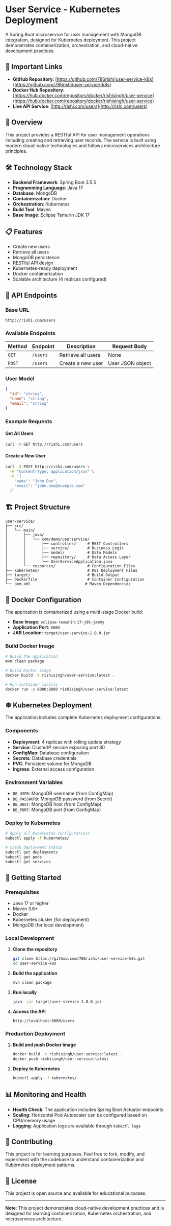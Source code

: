 # User Service - Kubernetes Deployment

A Spring Boot microservice for user management with MongoDB integration, designed for Kubernetes deployment. This project demonstrates containerization, orchestration, and cloud-native development practices.

## 🔗 Important Links

- **GitHub Repository**: [https://github.com/786rishi/user-service-k8s](https://github.com/786rishi/user-service-k8s)
- **Docker Hub Repository**: [https://hub.docker.com/repository/docker/rishisingh/user-service](https://hub.docker.com/repository/docker/rishisingh/user-service)
- **Live API Service**: [http://rishi.com/users](http://rishi.com/users)

## 🚀 Overview

This project provides a RESTful API for user management operations including creating and retrieving user records. The service is built using modern cloud-native technologies and follows microservices architecture principles.

## 🛠️ Technology Stack

- **Backend Framework**: Spring Boot 3.5.5
- **Programming Language**: Java 17
- **Database**: MongoDB
- **Containerization**: Docker
- **Orchestration**: Kubernetes
- **Build Tool**: Maven
- **Base Image**: Eclipse Temurin JDK 17

## 📋 Features

- Create new users
- Retrieve all users
- MongoDB persistence
- RESTful API design
- Kubernetes-ready deployment
- Docker containerization
- Scalable architecture (4 replicas configured)

## 🔄 API Endpoints

### Base URL
```
http://rishi.com/users
```

### Available Endpoints

| Method | Endpoint | Description | Request Body |
|--------|----------|-------------|--------------|
| `GET` | `/users` | Retrieve all users | None |
| `POST` | `/users` | Create a new user | User JSON object |

### User Model
```json
{
  "id": "string",
  "name": "string",
  "email": "string"
}
```

### Example Requests

#### Get All Users
```bash
curl -X GET http://rishi.com/users
```

#### Create a New User
```bash
curl -X POST http://rishi.com/users \
  -H "Content-Type: application/json" \
  -d '{
    "name": "John Doe",
    "email": "john.doe@example.com"
  }'
```

## 🏗️ Project Structure

```
user-service/
├── src/
│   └── main/
│       ├── java/
│       │   └── com/demo/userservice/
│       │       ├── controller/     # REST Controllers
│       │       ├── service/        # Business Logic
│       │       ├── model/          # Data Models
│       │       ├── repository/     # Data Access Layer
│       │       └── UserServiceApplication.java
│       └── resources/              # Configuration Files
├── kubernetes/                     # K8s Deployment Files
├── target/                         # Build Output
├── Dockerfile                      # Container Configuration
└── pom.xml                        # Maven Dependencies
```

## 🐳 Docker Configuration

The application is containerized using a multi-stage Docker build:

- **Base Image**: `eclipse-temurin:17-jdk-jammy`
- **Application Port**: `8080`
- **JAR Location**: `target/user-service-1.0.0.jar`

### Build Docker Image
```bash
# Build the application
mvn clean package

# Build Docker image
docker build -t rishisingh/user-service:latest .

# Run container locally
docker run -p 8080:8080 rishisingh/user-service:latest
```

## ☸️ Kubernetes Deployment

The application includes complete Kubernetes deployment configurations:

### Components
- **Deployment**: 4 replicas with rolling update strategy
- **Service**: ClusterIP service exposing port 80
- **ConfigMap**: Database configuration
- **Secrets**: Database credentials
- **PVC**: Persistent volume for MongoDB
- **Ingress**: External access configuration

### Environment Variables
- `DB_USER`: MongoDB username (from ConfigMap)
- `DB_PASSWORD`: MongoDB password (from Secret)
- `DB_HOST`: MongoDB host (from ConfigMap)
- `DB_PORT`: MongoDB port (from ConfigMap)

### Deploy to Kubernetes
```bash
# Apply all Kubernetes configurations
kubectl apply -f kubernetes/

# Check deployment status
kubectl get deployments
kubectl get pods
kubectl get services
```

## 🚀 Getting Started

### Prerequisites
- Java 17 or higher
- Maven 3.6+
- Docker
- Kubernetes cluster (for deployment)
- MongoDB (for local development)

### Local Development
1. **Clone the repository**
   ```bash
   git clone https://github.com/786rishi/user-service-k8s.git
   cd user-service-k8s
   ```

2. **Build the application**
   ```bash
   mvn clean package
   ```

3. **Run locally**
   ```bash
   java -jar target/user-service-1.0.0.jar
   ```

4. **Access the API**
   ```
   http://localhost:8080/users
   ```

### Production Deployment
1. **Build and push Docker image**
   ```bash
   docker build -t rishisingh/user-service:latest .
   docker push rishisingh/user-service:latest
   ```

2. **Deploy to Kubernetes**
   ```bash
   kubectl apply -f kubernetes/
   ```

## 📊 Monitoring and Health

- **Health Check**: The application includes Spring Boot Actuator endpoints
- **Scaling**: Horizontal Pod Autoscaler can be configured based on CPU/memory usage
- **Logging**: Application logs are available through `kubectl logs`

## 🤝 Contributing

This project is for learning purposes. Feel free to fork, modify, and experiment with the codebase to understand containerization and Kubernetes deployment patterns.

## 📄 License

This project is open source and available for educational purposes.

---

**Note**: This project demonstrates cloud-native development practices and is designed for learning containerization, Kubernetes orchestration, and microservices architecture.
